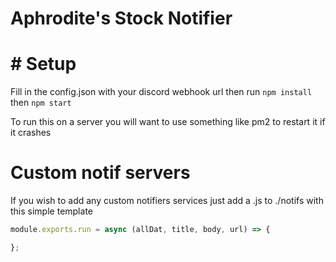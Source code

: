 # Aphrodite's Stock Notifier

# # Setup
Fill in the config.json with your discord webhook url
then run 
`npm install`
then 
`npm start`

To run this on a server you will want to use something like pm2 to restart it if it crashes


# Custom notif servers

If you wish to add any custom notifiers services just add a <name>.js to ./notifs with this simple template

```js
module.exports.run = async (allDat, title, body, url) => {

};
```
